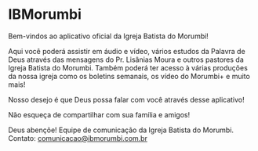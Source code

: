 IBMorumbi
=========

Bem-vindos ao aplicativo oficial da Igreja Batista do Morumbi!

Aqui você poderá assistir em áudio e vídeo, vários estudos da Palavra de Deus através das mensagens do Pr. Lisânias Moura e outros pastores da Igreja Batista do Morumbi.
Também poderá ter acesso à várias produções da nossa igreja como os boletins semanais, os vídeo do Morumbi+ e muito mais!

Nosso desejo é que Deus possa falar com você através desse aplicativo!

Não esqueça de compartilhar com sua família e amigos!

Deus abençõe! Equipe de comunicação da Igreja Batista do Morumbi.
Contato: comunicacao@ibmorumbi.com.br

